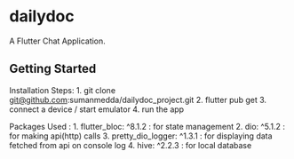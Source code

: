 # dailydoc

A Flutter Chat Application.

## Getting Started

Installation Steps: 
    1. git clone git@github.com:sumanmedda/dailydoc_project.git
    2. flutter pub get 
    3. connect a device / start emulator 
    4. run the app

Packages Used : 
    1. flutter_bloc: ^8.1.2 : for state management
    2. dio: ^5.1.2 : for making api(http) calls
    3. pretty_dio_logger: ^1.3.1 : for displaying data fetched from api on console log
    4. hive: ^2.2.3 : for local database 
   
